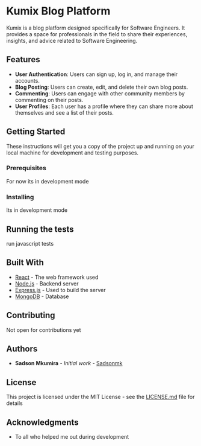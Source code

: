 # Kumix Blog Platform

Kumix is a blog platform designed specifically for Software Engineers. It provides a space for professionals in the field to share their experiences, insights, and advice related to Software Engineering.

## Features

- **User Authentication**: Users can sign up, log in, and manage their accounts.
- **Blog Posting**: Users can create, edit, and delete their own blog posts.
- **Commenting**: Users can engage with other community members by commenting on their posts.
- **User Profiles**: Each user has a profile where they can share more about themselves and see a list of their posts.

## Getting Started

These instructions will get you a copy of the project up and running on your local machine for development and testing purposes.

### Prerequisites

For now its in development mode

### Installing

Its in development mode

## Running the tests

run javascript tests

## Built With

- [React](https://reactjs.org/) - The web framework used
- [Node.js](https://nodejs.org/) - Backend server
- [Express.js](https://expressjs.com/) - Used to build the server
- [MongoDB](https://www.mongodb.com/) - Database

## Contributing

Not open for contributions yet

## Authors

- **Sadson Mkumira** - *Initial work* - [Sadsonmk](https://github.com/sadsonmk)


## License

This project is licensed under the MIT License - see the [LICENSE.md](LICENSE.md) file for details

## Acknowledgments

- To all who helped me out during development
